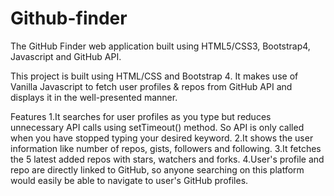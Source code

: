 # Github-finder
The GitHub Finder web application built using HTML5/CSS3, Bootstrap4, Javascript and GitHub API.

This project is built using HTML/CSS and Bootstrap 4. It makes use of Vanilla Javascript to fetch user profiles & repos from GitHub API and displays it in the well-presented manner.

Features
1.It searches for user profiles as you type but reduces unnecessary API calls using setTimeout() method. So API is only called when you have stopped typing your desired keyword.
2.It shows the user information like number of repos, gists, followers and following.
3.It fetches the 5 latest added repos with stars, watchers and forks.
4.User's profile and repo are directly linked to GitHub, so anyone searching on this platform would easily be able to navigate to user's GitHub profiles.

